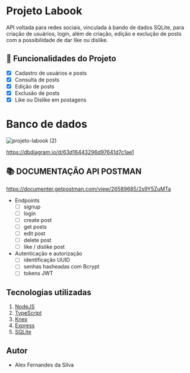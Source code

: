 # Projeto Labook
API voltada para redes sociais, vinculada à bando de dados SQLite, para criação de usuários, login, além de criação, edição e exclução de posts com a possibilidade de dar like ou dislike.

## 🔧 Funcionalidades do Projeto
- [x] Cadastro de usuários e posts
- [x] Consulta de posts
- [x] Edição de posts
- [x] Exclusão de posts
- [x] Like ou Dislike em postagens

# Banco de dados
![projeto-labook (2)](https://user-images.githubusercontent.com/29845719/216036534-2b3dfb48-7782-411a-bffd-36245b78594e.png)

https://dbdiagram.io/d/63d16443296d97641d7c1ae1

## 📚 DOCUMENTAÇÃO API POSTMAN
https://documenter.getpostman.com/view/26589685/2s9Y5ZuMTa
  
- Endpoints
    - [ ]  signup
    - [ ]  login
    - [ ]  create post
    - [ ]  get posts
    - [ ]  edit post
    - [ ]  delete post
    - [ ]  like / dislike post

- Autenticação e autorização
    - [ ]  identificação UUID
    - [ ]  senhas hasheadas com Bcrypt
    - [ ]  tokens JWT
 
## Tecnologias utilizadas
1. [NodeJS](https://nodejs.org/)
2. [TypeScript](https://www.typescriptlang.org/)
3. [Knex](https://knexjs.org/)
4. [Express](https://expressjs.com/)
5. [SQLite](https://www.sqlite.org/index.html)

## Autor
 - Alex Fernandes da Silva
